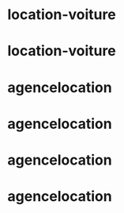 # location-voiture
# location-voiture
# agencelocation
# agencelocation
# agencelocation
# agencelocation
